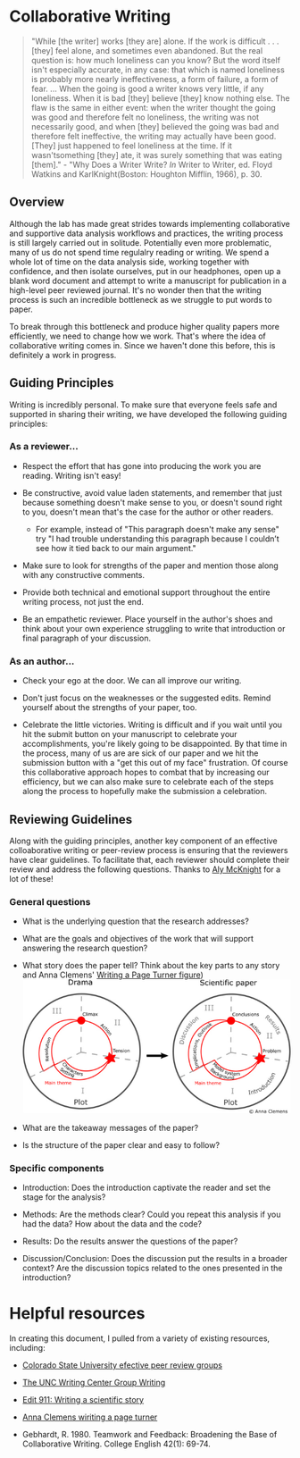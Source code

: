 # Collaborative Writing
>"While [the writer] works [they are] alone. If the work is difficult . . .[they] feel alone, and sometimes even abandoned. But the real question is: how much loneliness can you know? But the word itself isn't especially accurate, in any case: that which is named loneliness is probably more nearly ineffectiveness, a form of failure, a form of fear. ...
When the going is good a writer knows very little, if any loneliness. When it is bad [they] believe [they] know nothing else. The flaw is the same in either event: when the writer thought the going was good and therefore felt no loneliness, the writing was not necessarily good, and when [they] believed the going was bad and therefore felt ineffective, the writing may actually have been good. [They] just happened to feel loneliness at the time. If it wasn'tsomething [they] ate, it was surely something that was eating [them]." - "Why Does a Writer Write? *In* Writer to Writer, ed. Floyd Watkins and KarlKnight(Boston: Houghton Mifflin, 1966), p. 30.

## Overview
Although the lab has made great strides towards implementing collaborative and supportive data analysis workflows and practices, the writing process is still largely carried out in solitude. Potentially even more problematic, many of us do not spend time regulalry reading or writing. We spend a whole lot of time on the data analysis side, working together with confidence, and then isolate ourselves, put in our headphones, open up a blank word document and attempt to write a manuscript for publication in a high-level peer reviewed journal. It's no wonder then that the writing process is such an incredible bottleneck as we struggle to put words to paper. 

To break through this bottleneck and produce higher quality papers more efficiently, we need to change how we work. That's where the idea of collaborative writing comes in. Since we haven't done this before, this is definitely a work in progress. 

## Guiding Principles
Writing is incredibly personal. To make sure that everyone feels safe and supported in sharing their writing, we have developed the following guiding principles:

### As a reviewer...
- Respect the effort that has gone into producing the work you are reading. Writing isn't easy!

- Be constructive, avoid value laden statements, and remember that just because something doesn't make sense to you, or doesn't sound right to you, doesn't mean that's the case for the author or other readers.
  * For example, instead of "This paragraph doesn't make any sense" try "I had trouble understanding this paragraph because I couldn’t see how it tied back to our main argument."
  
- Make sure to look for strengths of the paper and mention those along with any constructive comments.

- Provide both technical and emotional support throughout the entire writing process, not just the end.

- Be an empathetic reviewer. Place yourself in the author's shoes and think about your own experience struggling to write that introduction or final paragraph of your discussion. 

### As an author...
- Check your ego at the door. We can all improve our writing.

- Don't just focus on the weaknesses or the suggested edits. Remind yourself about the strengths of your paper, too.

- Celebrate the little victories. Writing is difficult and if you wait until you hit the submit button on your manuscript to celebrate your accomplishments, you're likely going to be disappointed. By that time in the process, many of us are are sick of our paper and we hit the submission button with a "get this out of my face" frustration. Of course this collaborative approach hopes to combat that by increasing our efficiency, but we can also make sure to celebrate each of the steps along the process to hopefully make the submission a celebration.

## Reviewing Guidelines
Along with the guiding principles, another key component of an effective colloaborative writing or peer-review process is ensuring that the reviewers have clear guidelines. To facilitate that, each reviewer should complete their review and address the following questions. Thanks to [Aly McKnight](https://www.unity.edu/employee/alyson-mcknight/) for a lot of these!

### General questions
- What is the underlying question that the research addresses?

- What are the goals and objectives of the work that will support answering the research question?

- What story does the paper tell? Think about the key parts to any story and Anna Clemens' [Writing a Page Turner figure](https://blogs.lse.ac.uk/impactofsocialsciences/2018/05/21/writing-a-page-turner-how-to-tell-a-story-in-your-scientific-paper/)) </br>
![The story of a scientific paper](ScientifiPaperPlotElements_AnnaClemens.jpg "[Anna Clemens' Writing a Page Turner](https://blogs.lse.ac.uk/impactofsocialsciences/2018/05/21/writing-a-page-turner-how-to-tell-a-story-in-your-scientific-paper/)")

- What are the takeaway messages of the paper?

- Is the structure of the paper clear and easy to follow?

### Specific components
- Introduction: Does the introduction captivate the reader and set the stage for the analysis?

- Methods: Are the methods clear? Could you repeat this analysis if you had the data? How about the data and the code?

- Results: Do the results answer the questions of the paper? 

- Discussion/Conclusion: Does the discussion put the results in a broader context? Are the discussion topics related to the ones presented in the introduction?


# Helpful resources
In creating this document, I pulled from a variety of existing resources, including:

- [Colorado State University efective peer review groups](https://wac.colostate.edu/docs/tipsheets/peerreviewSB.pdf)

- [The UNC Writing Center Group Writing](https://writingcenter.unc.edu/tips-and-tools/group-writing/)

- [Edit 911: Writing a scientific story](https://edit911.com/the-art-of-storytelling-in-academic-writing-5-steps-to-a-better-research-paper/)

- [Anna Clemens wiriting a page turner](https://blogs.lse.ac.uk/impactofsocialsciences/2018/05/21/writing-a-page-turner-how-to-tell-a-story-in-your-scientific-paper/)

- Gebhardt, R. 1980. Teamwork and Feedback: Broadening the Base of Collaborative Writing. College English 42(1): 69-74.
